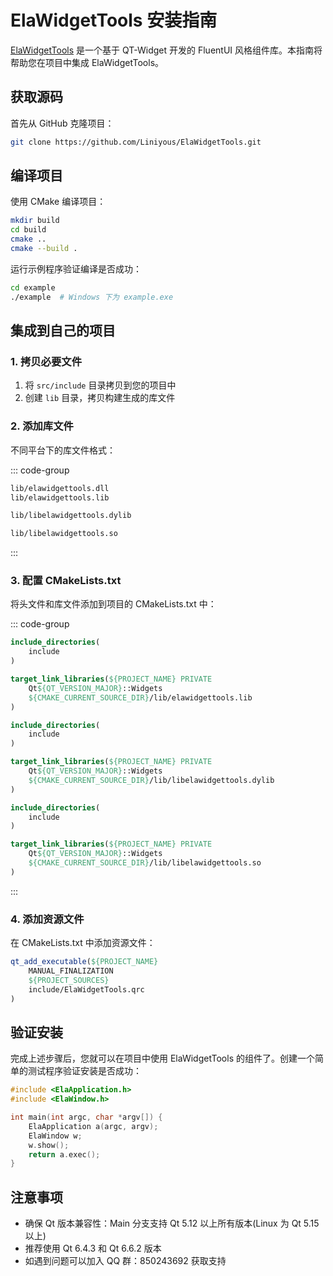 # ElaWidgetTools 安装指南

[ElaWidgetTools](https://github.com/Liniyous/ElaWidgetTools) 是一个基于 QT-Widget 开发的 FluentUI 风格组件库。本指南将帮助您在项目中集成 ElaWidgetTools。

## 获取源码

首先从 GitHub 克隆项目：

```bash
git clone https://github.com/Liniyous/ElaWidgetTools.git
```

## 编译项目

使用 CMake 编译项目：

```bash
mkdir build
cd build
cmake ..
cmake --build .
```

运行示例程序验证编译是否成功：

```bash
cd example
./example  # Windows 下为 example.exe
```

## 集成到自己的项目

### 1. 拷贝必要文件

1. 将 `src/include` 目录拷贝到您的项目中
2. 创建 `lib` 目录，拷贝构建生成的库文件

### 2. 添加库文件

不同平台下的库文件格式：

::: code-group

```bash [Windows]
lib/elawidgettools.dll
lib/elawidgettools.lib
```

```bash [MacOS]
lib/libelawidgettools.dylib
```

```bash [Linux]
lib/libelawidgettools.so
```

:::

### 3. 配置 CMakeLists.txt

将头文件和库文件添加到项目的 CMakeLists.txt 中：

::: code-group

```cmake [Windows]
include_directories(
    include
)

target_link_libraries(${PROJECT_NAME} PRIVATE 
    Qt${QT_VERSION_MAJOR}::Widgets
    ${CMAKE_CURRENT_SOURCE_DIR}/lib/elawidgettools.lib
)
```

```cmake [MacOS]
include_directories(
    include
)

target_link_libraries(${PROJECT_NAME} PRIVATE 
    Qt${QT_VERSION_MAJOR}::Widgets
    ${CMAKE_CURRENT_SOURCE_DIR}/lib/libelawidgettools.dylib
)
```

```cmake [Linux]
include_directories(
    include
)

target_link_libraries(${PROJECT_NAME} PRIVATE 
    Qt${QT_VERSION_MAJOR}::Widgets
    ${CMAKE_CURRENT_SOURCE_DIR}/lib/libelawidgettools.so
)
```

:::

### 4. 添加资源文件

在 CMakeLists.txt 中添加资源文件：

```cmake
qt_add_executable(${PROJECT_NAME}
    MANUAL_FINALIZATION
    ${PROJECT_SOURCES}
    include/ElaWidgetTools.qrc
)
```

## 验证安装

完成上述步骤后，您就可以在项目中使用 ElaWidgetTools 的组件了。创建一个简单的测试程序验证安装是否成功：

```cpp
#include <ElaApplication.h>
#include <ElaWindow.h>

int main(int argc, char *argv[]) {
    ElaApplication a(argc, argv);
    ElaWindow w;
    w.show();
    return a.exec();
}
```

## 注意事项

- 确保 Qt 版本兼容性：Main 分支支持 Qt 5.12 以上所有版本(Linux 为 Qt 5.15 以上)
- 推荐使用 Qt 6.4.3 和 Qt 6.6.2 版本
- 如遇到问题可以加入 QQ 群：850243692 获取支持
